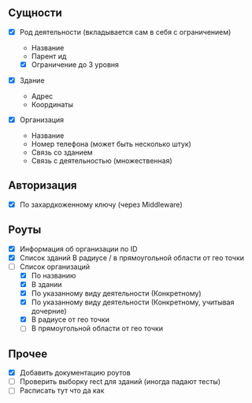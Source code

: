 ## Сущности

- [x] Род деятельности (вкладывается сам в себя с ограничением)
  - Название
  - Парент ид
  - [x] Ограничение до 3 уровня

- [x] Здание
  - Адрес
  - Координаты

- [x] Организация
  - Название
  - Номер телефона (может быть несколько штук)
  - Связь со зданием
  - Связь с деятельностью (множественная)

## Авторизация

- [x] По захардкоженному ключу (через Middleware)

## Роуты

- [x] Информация об организации по ID
- [x] Список зданий В радиусе / в прямоугольной области от гео точки
- [ ] Список организаций
  - [x] По названию
  - [x] В здании
  - [x] По указанному виду деятельности (Конкретному)
  - [x] По указанному виду деятельности (Конкретному, учитывая дочерние)
  - [x] В радиусе от гео точки
  - [ ] В прямоугольной области от гео точки

## Прочее

- [x] Добавить документацию роутов
- [ ] Проверить выборку rect для зданий (иногда падают тесты)
- [ ] Расписать тут что да как
